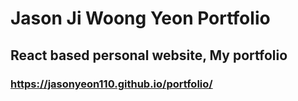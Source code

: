 # Jason Ji Woong Yeon Portfolio
## React based personal website, My portfolio

### https://jasonyeon110.github.io/portfolio/
